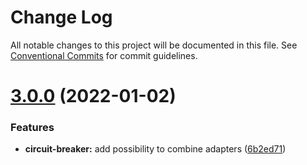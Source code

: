 # Change Log

All notable changes to this project will be documented in this file.
See [Conventional Commits](https://conventionalcommits.org) for commit guidelines.

# [3.0.0](https://github.com/vitorsalgado/drizzle-http/compare/v2.2.0...v3.0.0) (2022-01-02)


### Features

* **circuit-breaker:** add possibility to combine adapters ([6b2ed71](https://github.com/vitorsalgado/drizzle-http/commit/6b2ed71f151c3123c68aa9a0e43f1dbab46de978))
